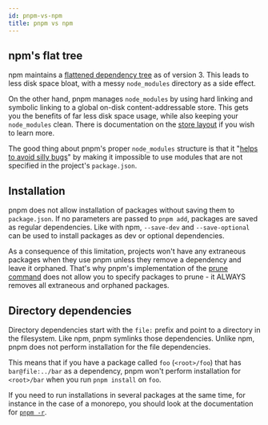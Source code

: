 ```yaml
---
id: pnpm-vs-npm
title: pnpm vs npm
---
```


## npm's flat tree

npm maintains a [flattened dependency tree] as of version 3. This leads to less
disk space bloat, with a messy `node_modules` directory as a side effect.

On the other hand, pnpm manages `node_modules` by using hard linking and
symbolic linking to a global on-disk content-addressable store. This gets you
the benefits of far less disk space usage, while also keeping your
`node_modules` clean. There is documentation on the [store layout] if you wish
to learn more.

The good thing about pnpm's proper `node_modules` structure is that it
"[helps to avoid silly bugs]" by making it impossible to use modules that are not
specified in the project's `package.json`.

[flattened dependency tree]: https://github.com/npm/npm/issues/6912
[store layout]: symlinked-node-modules-structure
[helps to avoid silly bugs]: https://www.kochan.io/nodejs/pnpms-strictness-helps-to-avoid-silly-bugs.html

## Installation

pnpm does not allow installation of packages without saving them to
`package.json`. If no parameters are passed to `pnpm add`, packages are saved as
regular dependencies. Like with npm, `--save-dev` and `--save-optional` can be
used to install packages as dev or optional dependencies.

As a consequence of this limitation, projects won't have any extraneous packages
when they use pnpm unless they remove a dependency and leave it orphaned. That's
why pnpm's implementation of the [prune command] does not allow you to specify
packages to prune - it ALWAYS removes all extraneous and orphaned packages.

[prune command]: cli/prune

## Directory dependencies

Directory dependencies start with the `file:` prefix and point to a directory in
the filesystem. Like npm, pnpm symlinks those dependencies. Unlike npm, pnpm
does not perform installation for the file dependencies.

This means that if you have a package called `foo` (`<root>/foo`) that has
`bar@file:../bar` as a dependency, pnpm won't perform installation for
`<root>/bar` when you run `pnpm install` on `foo`.

If you need to run installations in several packages at the same time, for
instance in the case of a monorepo, you should look at the documentation for
[`pnpm -r`].

[`pnpm -r`]: cli/recursive
